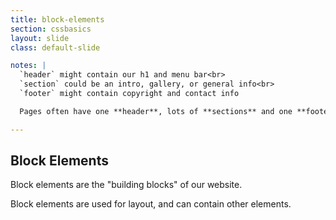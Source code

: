 ```yaml
---
title: block-elements
section: cssbasics
layout: slide
class: default-slide

notes: |
  `header` might contain our h1 and menu bar<br>
  `section` could be an intro, gallery, or general info<br>
  `footer` might contain copyright and contact info

  Pages often have one **header**, lots of **sections** and one **footer**.

---
```


## Block Elements

Block elements are the "building blocks" of our website. 

Block elements are used for layout, and can contain other elements.

